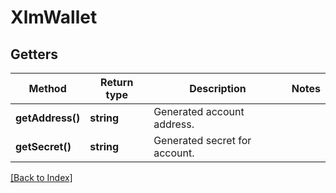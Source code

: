 # XlmWallet

## Getters

Method | Return type | Description | Notes
------------ | ------------- | ------------- | -------------
**getAddress()** | **string** | Generated account address. |
**getSecret()** | **string** | Generated secret for account. |

[[Back to Index]](../index.md)
